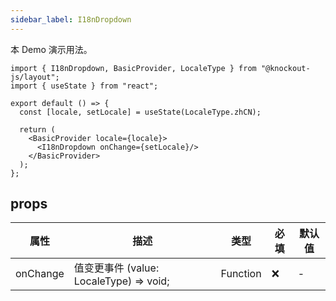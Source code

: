 ```yaml
---
sidebar_label: I18nDropdown
---
```


本 Demo 演示用法。

```tsx preview
import { I18nDropdown, BasicProvider, LocaleType } from "@knockout-js/layout";
import { useState } from "react";

export default () => {
  const [locale, setLocale] = useState(LocaleType.zhCN);

  return (
    <BasicProvider locale={locale}>
      <I18nDropdown onChange={setLocale}/>
    </BasicProvider>
  );
};
```

## props

<!-- <ReactDocgenProps path="../src/components/i18n-dropdown/index.tsx"></ReactDocgenProps> -->

| 属性       | 描述                                 | 类型       | 必填 | 默认值 |
|----------|------------------------------------|----------|----|-----|
| onChange | 值变更事件 (value: LocaleType) => void; | Function | ❌  | -   |
